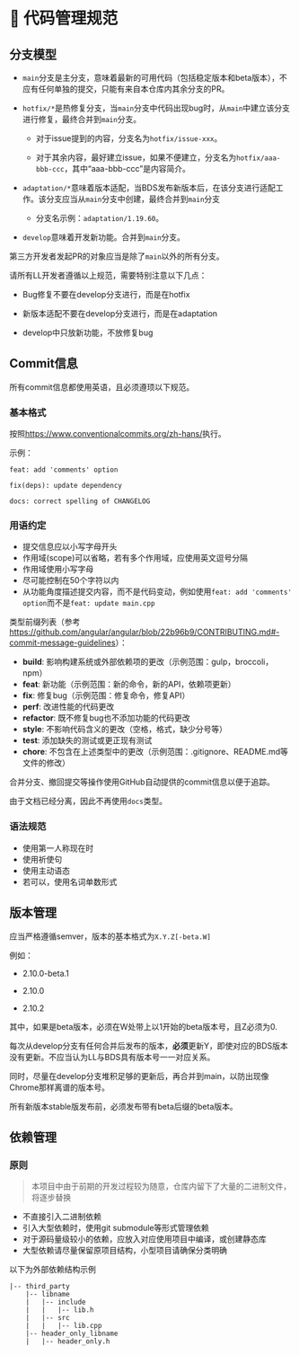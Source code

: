 # 🔮 代码管理规范

## 分支模型

- `main`分支是主分支，意味着最新的可用代码（包括稳定版本和beta版本），不应有任何单独的提交，只能有来自本仓库内其余分支的PR。

- `hotfix/*`是热修复分支，当`main`分支中代码出现bug时，从`main`中建立该分支进行修复，最终合并到`main`分支。

   - 对于issue提到的内容，分支名为`hotfix/issue-xxx`。

   - 对于其余内容，最好建立issue，如果不便建立，分支名为`hotfix/aaa-bbb-ccc`，其中“aaa-bbb-ccc”是内容简介。

- `adaptation/*`意味着版本适配，当BDS发布新版本后，在该分支进行适配工作。该分支应当从`main`分支中创建，最终合并到`main`分支

   - 分支名示例：`adaptation/1.19.60`。

- `develop`意味着开发新功能。合并到`main`分支。

第三方开发者发起PR的对象应当是除了`main`以外的所有分支。

请所有LL开发者遵循以上规范，需要特别注意以下几点：

- Bug修复不要在develop分支进行，而是在hotfix

- 新版本适配不要在develop分支进行，而是在adaptation

- develop中只放新功能，不放修复bug

## Commit信息

所有commit信息都使用英语，且必须遵顼以下规范。

### 基本格式

按照<https://www.conventionalcommits.org/zh-hans/>执行。

示例：

```
feat: add 'comments' option
```
```
fix(deps): update dependency
```
```
docs: correct spelling of CHANGELOG
```

### 用语约定

- 提交信息应以小写字母开头
- 作用域(scope)可以省略，若有多个作用域，应使用英文逗号分隔
- 作用域使用小写字母
- 尽可能控制在50个字符以内
- 从功能角度描述提交内容，而不是代码变动，例如使用`feat: add 'comments' option`而不是`feat: update main.cpp`

类型前缀列表（参考<https://github.com/angular/angular/blob/22b96b9/CONTRIBUTING.md#-commit-message-guidelines>）：

- **build**: 影响构建系统或外部依赖项的更改（示例范围：gulp，broccoli，npm）
- **feat**: 新功能（示例范围：新的命令，新的API，依赖项更新）
- **fix**: 修复bug（示例范围：修复命令，修复API）
- **perf**: 改进性能的代码更改
- **refactor**: 既不修复bug也不添加功能的代码更改
- **style**: 不影响代码含义的更改（空格，格式，缺少分号等）
- **test**: 添加缺失的测试或更正现有测试
- **chore**: 不包含在上述类型中的更改（示例范围：.gitignore、README.md等文件的修改）

合并分支、撤回提交等操作使用GitHub自动提供的commit信息以便于追踪。

由于文档已经分离，因此不再使用`docs`类型。

### 语法规范

- 使用第一人称现在时
- 使用祈使句
- 使用主动语态
- 若可以，使用名词单数形式

## 版本管理

应当严格遵循semver，版本的基本格式为`X.Y.Z[-beta.W]`

例如：

- 2.10.0-beta.1

- 2.10.0

- 2.10.2

其中，如果是beta版本，必须在W处带上以1开始的beta版本号，且Z必须为0.

每次从develop分支有任何合并后发布的版本，**必须**更新Y，即使对应的BDS版本没有更新。不应当认为LL与BDS具有版本号一一对应关系。

同时，尽量在develop分支堆积足够的更新后，再合并到main，以防出现像Chrome那样离谱的版本号。

所有新版本stable版发布前，必须发布带有beta后缀的beta版本。

## 依赖管理

### 原则

> 本项目中由于前期的开发过程较为随意，仓库内留下了大量的二进制文件，将逐步替换

- 不直接引入二进制依赖
- 引入大型依赖时，使用git submodule等形式管理依赖
- 对于源码量级较小的依赖，应放入对应使用项目中编译，或创建静态库
- 大型依赖请尽量保留原项目结构，小型项目请确保分类明确

以下为外部依赖结构示例
```
|-- third_party
    |-- libname
    |   |-- include
    |   |   |-- lib.h
    |   |-- src
    |   |   |-- lib.cpp
    |-- header_only_libname
    |   |-- header_only.h
```